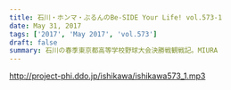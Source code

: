 ```yaml
---
title: 石川・ホンマ・ぶるんのBe-SIDE Your Life! vol.573-1
date: May 31, 2017
tags: ['2017', 'May 2017', 'vol.573']
draft: false
summary: 石川の春季東京都高等学校野球大会決勝戦観戦記。MIURA
---
```


http://project-phi.ddo.jp/ishikawa/ishikawa573_1.mp3